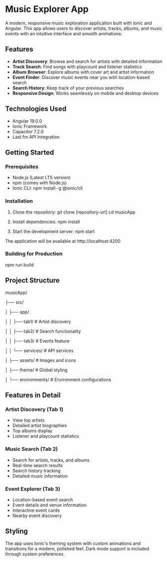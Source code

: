 # Music Explorer App

A modern, responsive music exploration application built with Ionic and Angular. This app allows users to discover artists, tracks, albums, and music events with an intuitive interface and smooth animations.

## Features

- **Artist Discovery**: Browse and search for artists with detailed information
- **Track Search**: Find songs with playcount and listener statistics
- **Album Browser**: Explore albums with cover art and artist information
- **Event Finder**: Discover music events near you with location-based search
- **Search History**: Keep track of your previous searches
- **Responsive Design**: Works seamlessly on mobile and desktop devices

## Technologies Used

- Angular 19.0.0
- Ionic Framework
- Capacitor 7.2.0
- Last.fm API Integration

## Getting Started

### Prerequisites

- Node.js (Latest LTS version)
- npm (comes with Node.js)
- Ionic CLI: npm install -g @ionic/cli

### Installation

1. Clone the repository:
git clone [repository-url]
cd musicApp

2. Install dependencies:
npm install

3. Start the development server:
npm start

The application will be available at http://localhost:4200

### Building for Production

npm run build

## Project Structure

musicApp/

├── src/

│   ├── app/

│   │   ├── tab1/         # Artist discovery

│   │   ├── tab2/         # Search functionality

│   │   ├── tab3/         # Events feature

│   │   └── services/     # API services

│   ├── assets/           # Images and icons

│   ├── theme/            # Global styling

│   └── environments/     # Environment configurations

## Features in Detail

### Artist Discovery (Tab 1)
- View top artists
- Detailed artist biographies
- Top albums display
- Listener and playcount statistics

### Music Search (Tab 2)
- Search for artists, tracks, and albums
- Real-time search results
- Search history tracking
- Detailed music information

### Event Explorer (Tab 3)
- Location-based event search
- Event details and venue information
- Interactive event cards
- Nearby event discovery

## Styling

The app uses Ionic's theming system with custom animations and transitions for a modern, polished feel. Dark mode support is included through system preferences.
